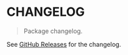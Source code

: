 # CHANGELOG

> Package changelog.

See [GitHub Releases](https://github.com/stdlib-js/array-shape/releases) for the changelog.